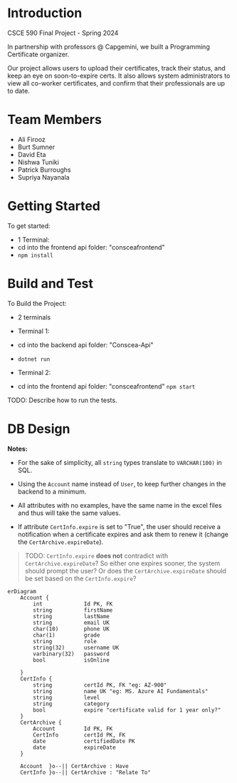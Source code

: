 # Introduction 
CSCE 590 Final Project - Spring 2024

In partnership with professors @ Capgemini, we built a Programming Certificate organizer.

Our project allows users to upload their certificates, track their status, and keep an eye on soon-to-expire certs.
It also allows system administrators to view all co-worker certificates, and confirm that their professionals are up to date.

# Team Members
- Ali Firooz
- Burt Sumner
- David Eta
- Nishwa Tuniki
- Patrick Burroughs
- Supriya Nayanala

# Getting Started
To get started:
- 1 Terminal:
 - cd into the frontend api folder: "consceafrontend"
 - `npm install`

# Build and Test
To Build the Project:

- 2 terminals
 - Terminal 1:
 - cd into the backend api folder: "Conscea-Api"
 - `dotnet run`

 - Terminal 2:
 - cd into the frontend api folder: "consceafrontend"
`npm start`

TODO: Describe how to run the tests. 


# DB Design

**Notes:**
- For the sake of simplicity, all `string` types translate to `VARCHAR(100)` in SQL.

- Using the `Account` name instead of `User`, to keep further changes in the backend to a minimum.

- All attributes with no examples, have the same name in the excel files and thus will take the same values.
 
- If attribute `CertInfo.expire` is set to "True", the user should receive a notification when a certificate expires and ask them to renew it (change the `CertArchive.expireDate`).

> TODO: `CertInfo.expire` **does not** contradict with `CertArchive.expireDate`? So either one expires sooner, the system should prompt the user? Or does the `CertArchive.expireDate` should be set based on the `CertInfo.expire`?


```mermaid
erDiagram
    Account {
        int             Id PK, FK
        string          firstName
        string          lastName
        string          email UK
        char(10)        phone UK
        char(1)         grade
        string          role
        string(32)      username UK
        varbinary(32)   password
        bool            isOnline

    }
    CertInfo {
        string          certId PK, FK "eg: AZ-900"
        string          name UK "eg: MS. Azure AI Fundamentals"
        string          level
        string          category
        bool            expire "certificate valid for 1 year only?"
    }
    CertArchive {
        Account         Id PK, FK
        CertInfo        certId PK, FK
        date            certifiedDate PK
        date            expireDate
    }
    
    Account  }o--|| CertArchive : Have
    CertInfo }o--|| CertArchive : "Relate To"
```

